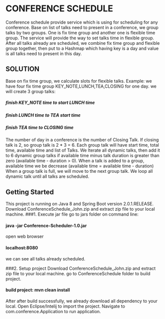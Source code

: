 # CONFERENCE SCHEDULE

Conference schedule provide service which is using for scheduling for any conference.
Base on list of talks need to present in a conference, we group talks by two groups.
One is fix time group and another one is flexible time group. The service will provide the
way to set talks time in flexible group.
After all talks already are scheduled, we combine fix time group and flexible group together, then put to 
a Hashmap which having key is a day and value is all talks need to present in this day.

## SOLUTION
Base on fix time group, we calculate slots for flexible talks.
Example: we have four fix time group KEY_NOTE,LUNCH,TEA,CLOSING for one day.
we will create 3 group talks:
##### finish KEY_NOTE time to start LUNCH time
##### finish LUNCH    time to TEA start   time
##### finish TEA      time to CLOSING     time
The number of day in a conference is the number of Closing Talk. 
If closing talk is 2, so group talk is 2 * 3 = 6.
Each group talk will have start time, total time, available time and list of Talks.
We Iterate all dynamic talks, then add it to 6 dynamic group talks if available time
minus talk duration is greater than zero (available time - duration > 0).
When a talk is added to a group, available time we be decrease (available time = available time - duration)
When a group talk is full, we will move to the next group talk. We loop all dynamic talk until all talks are scheduled.

## Getting Started 
This project is running on Java 8 and Spring Boot version 2.0.1.RELEASE.
Download ConferenceSchedule_John.zip and extract zip file to your local machine.
###1. Execute jar file
go to jars folder on command line: 
#### java -jar Conference-Scheduler-1.0.jar
open web browser
#### localhost:8080
we can see all talks already scheduled. 

 ###2. Setup project
Download ConferenceSchedule_John.zip and extract zip file to your local machine.
go to ConferenceSchedule folder to build project.
#### build project: mvn clean install 
After after build successfully, we already download all dependency to your local.
Open Eclipse/Intelij to import the project. Navigate to com.conference.Application to run
application.
